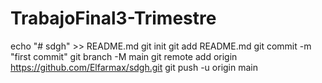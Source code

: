 ﻿# TrabajoFinal3-Trimestre
echo "# sdgh" >> README.md
git init
git add README.md
git commit -m "first commit"
git branch -M main
git remote add origin https://github.com/Elfarmax/sdgh.git
git push -u origin main
